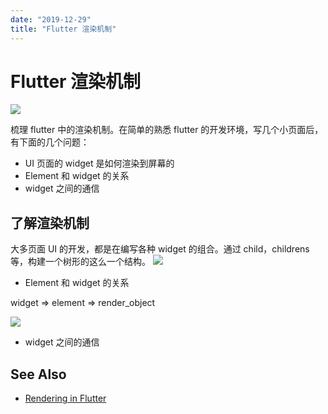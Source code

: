 ```yaml
---
date: "2019-12-29"
title: "Flutter 渲染机制"
---
```


# Flutter 渲染机制

![](https://raw.githubusercontent.com/flutter/engine/master/docs/flutter_overview.svg?sanitize=true)

梳理 flutter 中的渲染机制。在简单的熟悉 flutter 的开发环境，写几个小页面后，有下面的几个问题：

- UI 页面的 widget 是如何渲染到屏幕的
- Element 和 widget 的关系
- widget 之间的通信

## 了解渲染机制

大多页面 UI 的开发，都是在编写各种 widget 的组合。通过 child，childrens 等，构建一个树形的这么一个结构。
![](https://3.bp.blogspot.com/-aVRByYmE1Ew/XFJxLxXPgqI/AAAAAAAAAIU/ebGZcAwED_gYd0qIW-51IHxJ8P1ZZEFTwCK4BGAYYCw/s1600/Screenshot%2B2019-01-31%2Bat%2B9.23.08%2BAM.png)

- Element 和 widget 的关系

widget => element => render_object

![](https://pic4.zhimg.com/v2-c01860ba72b7c011dc7a2e705158c667.jpg)

- widget 之间的通信

## See Also

- [Rendering in Flutter](https://flutter.dev/docs/resources/rendering)

